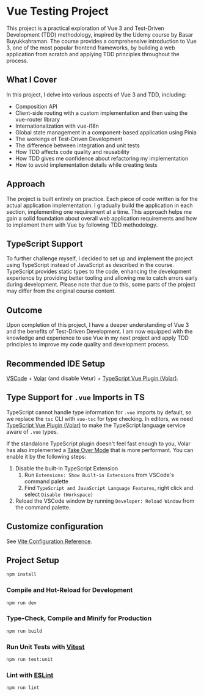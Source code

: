 # Vue Testing Project

This project is a practical exploration of Vue 3 and Test-Driven Development (TDD) methodology, inspired by the Udemy course by Basar Buyukkahraman. The course provides a comprehensive introduction to Vue 3, one of the most popular frontend frameworks, by building a web application from scratch and applying TDD principles throughout the process.

## What I Cover

In this project, I delve into various aspects of Vue 3 and TDD, including:

- Composition API
- Client-side routing with a custom implementation and then using the vue-router library
- Internationalization with vue-i18n
- Global state management in a component-based application using Pinia
- The workings of Test-Driven Development
- The difference between integration and unit tests
- How TDD affects code quality and reusability
- How TDD gives me confidence about refactoring my implementation
- How to avoid implementation details while creating tests

## Approach

The project is built entirely on practice. Each piece of code written is for the actual application implementation. I gradually build the application in each section, implementing one requirement at a time. This approach helps me gain a solid foundation about overall web application requirements and how to implement them with Vue by following TDD methodology.

## TypeScript Support

To further challenge myself, I decided to set up and implement the project using TypeScript instead of JavaScript as described in the course. TypeScript provides static types to the code, enhancing the development experience by providing better tooling and allowing me to catch errors early during development. Please note that due to this, some parts of the project may differ from the original course content.

## Outcome

Upon completion of this project, I have a deeper understanding of Vue 3 and the benefits of Test-Driven Development. I am now equipped with the knowledge and experience to use Vue in my next project and apply TDD principles to improve my code quality and development process.

## Recommended IDE Setup

[VSCode](https://code.visualstudio.com/) + [Volar](https://marketplace.visualstudio.com/items?itemName=Vue.volar) (and disable Vetur) + [TypeScript Vue Plugin (Volar)](https://marketplace.visualstudio.com/items?itemName=Vue.vscode-typescript-vue-plugin).

## Type Support for `.vue` Imports in TS

TypeScript cannot handle type information for `.vue` imports by default, so we replace the `tsc` CLI with `vue-tsc` for type checking. In editors, we need [TypeScript Vue Plugin (Volar)](https://marketplace.visualstudio.com/items?itemName=Vue.vscode-typescript-vue-plugin) to make the TypeScript language service aware of `.vue` types.

If the standalone TypeScript plugin doesn't feel fast enough to you, Volar has also implemented a [Take Over Mode](https://github.com/johnsoncodehk/volar/discussions/471#discussioncomment-1361669) that is more performant. You can enable it by the following steps:

1. Disable the built-in TypeScript Extension
    1) Run `Extensions: Show Built-in Extensions` from VSCode's command palette
    2) Find `TypeScript and JavaScript Language Features`, right click and select `Disable (Workspace)`
2. Reload the VSCode window by running `Developer: Reload Window` from the command palette.

## Customize configuration

See [Vite Configuration Reference](https://vitejs.dev/config/).

## Project Setup

```sh
npm install
```

### Compile and Hot-Reload for Development

```sh
npm run dev
```

### Type-Check, Compile and Minify for Production

```sh
npm run build
```

### Run Unit Tests with [Vitest](https://vitest.dev/)

```sh
npm run test:unit
```

### Lint with [ESLint](https://eslint.org/)

```sh
npm run lint
```
